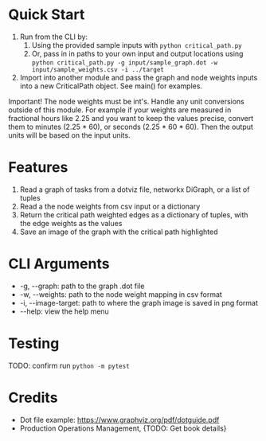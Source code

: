 # Quick Start

1. Run from the CLI by:
   1. Using the provided sample inputs with `python critical_path.py`
   2. Or, pass in in paths to your own input and output locations using
`python critical_path.py -g input/sample_graph.dot -w input/sample_weights.csv -i ../target`
1. Import into another module and pass the graph and node weights inputs into a new CriticalPath object.  See main() for examples.

Important! The node weights must be int's.  Handle any unit conversions outside of this module.  For example if your weights are measured in fractional hours like 2.25 and you want to keep the values precise, convert them to minutes (2.25 * 60), or seconds (2.25 * 60 * 60).  Then the output units will be based on the input units.

# Features

1. Read a graph of tasks from a dotviz file, networkx DiGraph, or a list of tuples
1. Read a the node weights from csv input or a dictionary
1. Return the critical path weighted edges as a dictionary of tuples, with the edge weights as the values
1. Save an image of the graph with the critical path highlighted

# CLI Arguments

* -g, --graph: path to the graph .dot file
* -w, --weights: path to the node weight mapping in csv format
* -i, --image-target: path to where the graph image is saved in png format
* --help: view the help menu

# Testing

TODO: confirm run `python -m pytest`

# Credits

* Dot file example: https://www.graphviz.org/pdf/dotguide.pdf
* Production Operations Management, {TODO: Get book details}

# 
